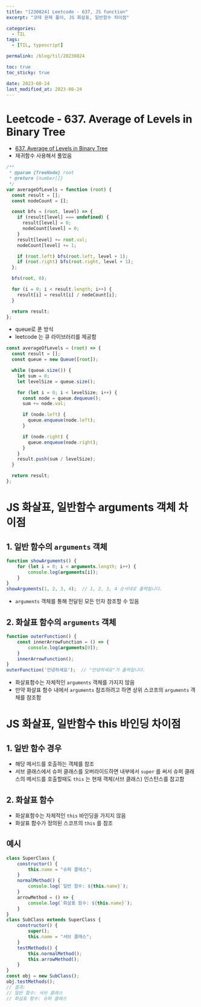 ```yaml
---
title: "[230824] Leetcode - 637, JS function"
excerpt: "코테 문제 풀이, JS 화살표, 일반함수 차이점"

categories:
  - TIL
tags:
  - [TIL, typescript]

permalink: /blog/til/20230824

toc: true
toc_sticky: true

date: 2023-08-24
last_modified_at: 2023-08-24
---
```


# Leetcode - 637. Average of Levels in Binary Tree

- [637. Average of Levels in Binary Tree](https://leetcode.com/problems/average-of-levels-in-binary-tree/?envType=study-plan-v2&envId=top-interview-150)
- 재귀함수 사용해서 풀었음

```js
/**
 * @param {TreeNode} root
 * @return {number[]}
 */
var averageOfLevels = function (root) {
  const result = [];
  const nodeCount = [];

  const bfs = (root, level) => {
    if (result[level] === undefined) {
      result[level] = 0;
      nodeCount[level] = 0;
    }
    result[level] += root.val;
    nodeCount[level] += 1;

    if (root.left) bfs(root.left, level + 1);
    if (root.right) bfs(root.right, level + 1);
  };

  bfs(root, 0);

  for (i = 0; i < result.length; i++) {
    result[i] = result[i] / nodeCount[i];
  }

  return result;
};
```
- queue로 푼 방식
- leetcode 는 큐 라이브러리를 제공함
```js
const averageOfLevels = (root) => {
  const result = [];
  const queue = new Queue([root]);

  while (queue.size()) {
    let sum = 0;
    let levelSize = queue.size();

    for (let i = 0; i < levelSize; i++) {
      const node = queue.dequeue();
      sum += node.val;

      if (node.left) {
        queue.enqueue(node.left);
      }

      if (node.right) {
        queue.enqueue(node.right);
      }
    }
    result.push(sum / levelSize);
  }

  return result;
};
```

# JS 화살표, 일반함수 arguments 객체 차이점

## 1. 일반 함수의 `arguments` 객체
```javascript
function showArguments() {
    for (let i = 0; i < arguments.length; i++) {
        console.log(arguments[i]);
    }
}
showArguments(1, 2, 3, 4);  // 1, 2, 3, 4 순서대로 출력됩니다.
```
- `arguments` 객체를 통해 전달된 모든 인자 참조할 수 있음

## 2. 화살표 함수의 `arguments` 객체
```javascript
function outerFunction() {
    const innerArrowFunction = () => {
        console.log(arguments[0]);
    }
    innerArrowFunction();
}
outerFunction('안녕하세요');  // "안녕하세요"가 출력됩니다.
```
- 화살표함수는 자체적인 `arguments` 객체를 가지지 않음
- 만약 화살표 함수 내에서 `arguments` 참조하려고 하면 상위 스코프의 `arguments` 객체를 참조함


# JS 화살표, 일반함수 this 바인딩 차이점

## 1. 일반 함수 경우
- 해당 메서드를 호출하는 객체를 참조
- 서브 클래스에서 슈퍼 클래스를 오버라이드하면 내부에서 `super` 를 써서 슈퍼 클래스의 메서드를 호출할때도 `this` 는 현재 객체(서브 클래스) 인스턴스를 참고함

## 2. 화살표 함수
- 화살표함수는 자체적인 `this` 바인딩을 가지지 않음
- 화살표 함수가 정의된 스코프의 `this` 를 참조

## 예시
```javascript
class SuperClass {
    constructor() {
        this.name = "슈퍼 클래스";
    }
    normalMethod() {
        console.log(`일반 함수: ${this.name}`);
    }
    arrowMethod = () => {
        console.log(`화살표 함수: ${this.name}`);
    }
}
class SubClass extends SuperClass {
    constructor() {
        super();
        this.name = "서브 클래스";
    }
    testMethods() {
        this.normalMethod();
        this.arrowMethod();
    }
}
const obj = new SubClass();
obj.testMethods();
// 결과:
// 일반 함수: 서브 클래스
// 화살표 함수: 슈퍼 클래스
```


